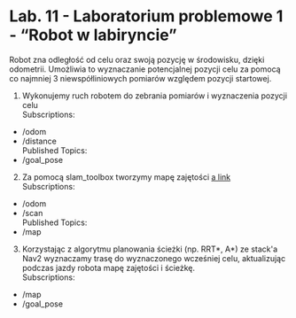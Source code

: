 # Lab. 11 - Laboratorium problemowe 1 - “Robot w labiryncie”

Robot zna odległość od celu oraz swoją pozycję w środowisku, dzięki odometrii. Umożliwia to wyznaczanie potencjalnej pozycji celu za pomocą co najmniej 3 niewspółliniowych pomiarów względem pozycji startowej.

1. Wykonujemy ruch robotem do zebrania pomiarów i wyznaczenia pozycji celu \
Subscriptions: 
- /odom 
- /distance \
Published Topics: 
- /goal_pose 
2. Za pomocą slam_toolbox tworzymy mapę zajętości [a link](https://github.com/SteveMacenski/slam_toolbox) \
Subscriptions: 
- /odom 
- /scan \
Published Topics: 
- /map 
3. Korzystając z algorytmu planowania ścieżki (np. RRT*, A*) ze stack'a Nav2 wyznaczamy trasę do wyznaczonego wcześniej celu, aktualizując podczas jazdy robota mapę zajętości i ścieżkę. \
Subscriptions: 
- /map 
- /goal_pose 
